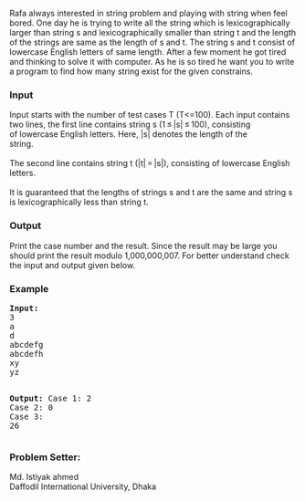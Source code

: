 <p>
Rafa always interested in string problem and playing with string when feel bored. One day he is trying to write all the string which is lexicographically larger than string s and lexicographically smaller than string t and the length of the strings are same as the length of s and t. The string s and t consist of lowercase English letters of same length. After a few moment he got tired and thinking to solve it with computer. As he is so tired he want you to write a program to find how many string exist for the given constrains.
</p>

<h3>Input</h3>
<p>Input starts with the number of test cases T (T&lt;=100). Each input contains<br> two lines, the first line contains string s (1 ≤ |s| ≤ 100), consisting<br> of lowercase English letters. Here, |s| denotes the length of the <br>string.<br><br>The second line contains string t (|t| = |s|), consisting of lowercase English letters.<br><br>It is guaranteed that the lengths of strings s and t are the same and string s is lexicographically less than string t.</p>
<h3>Output</h3>
<p>Print the case number and the result. Since the result may be large you should print the result modulo 1,000,000,007. For better understand check the input and output given below.</p>
<h3>Example</h3>
<pre><strong>Input:</strong>
3<br>a<br>d<br>abcdefg<br>abcdefh<br>xy<br>yz

<strong>Output:</strong>
Case 1: 2<br>Case 2: 0<br>Case 3: 26</pre>
<h3>Problem Setter:</h3>
<p>Md. Istiyak ahmed <br>Daffodil International University, Dhaka</p>